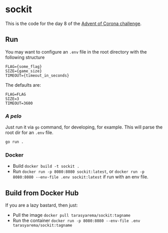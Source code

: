 # sockit

This is the code for the day 8 of the [Advent of Corona challenge](https://adventofcorona.hackersatupc.org/).

## Run

You may want to configure an `.env` file in the root directory with the following structure

```text
FLAG={some_flag}
SIZE={game_size}
TIMEOUT={timeout_in_seconds}
```

The defaults are:

```text
FLAG=FLAG
SIZE=3
TIMEOUT=3600
```

### *A pelo*

Just run it via `go` command, for developing, for example.
This will parse the root dir for an `.env` file.

```bash
go run .
```

### Docker

- Build `docker build -t sockit .`
- Run `docker run -p 8080:8080 sockit:latest`, or `docker run -p 8080:8080 --env-file .env sockit:latest` if run with an env file.

## Build from Docker Hub

If you are a lazy bastard, then just:

- Pull the image `docker pull tarasyarema/sockit:tagname`
- Run the container `docker run -p 8080:8080 --env-file .env tarasyarema/sockit:tagname`
